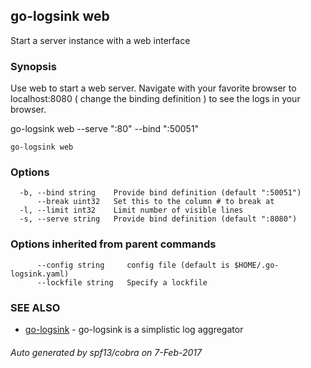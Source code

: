 ## go-logsink web

Start a server instance with a web interface

### Synopsis


Use web to start a web server. Navigate with your favorite
browser to localhost:8080 ( change the binding definition )
to see the logs in your browser.

  go-logsink web --serve ":80" --bind ":50051"

```
go-logsink web
```

### Options

```
  -b, --bind string    Provide bind definition (default ":50051")
      --break uint32   Set this to the column # to break at
  -l, --limit int32    Limit number of visible lines
  -s, --serve string   Provide bind definition (default ":8080")
```

### Options inherited from parent commands

```
      --config string     config file (default is $HOME/.go-logsink.yaml)
      --lockfile string   Specify a lockfile
```

### SEE ALSO
* [go-logsink](go-logsink.md)	 - go-logsink is a simplistic log aggregator

###### Auto generated by spf13/cobra on 7-Feb-2017
